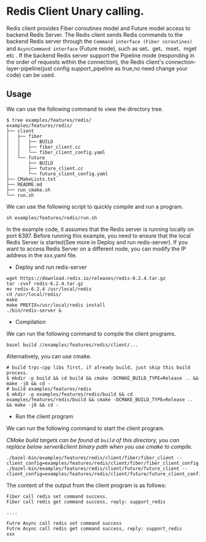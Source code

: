# Redis Client Unary calling.
Redis client provides Fiber coroutines model and Future model access to backend Redis Server.
The Redis client sends Redis commands to the backend Redis server through the `Command interface (Fiber coroutines) `and `AsyncCommand interface` (Future mode), such as set、get、mset、mget etc . If the backend Redis server support the Pipeline mode (responding in the order of requests within the connection), the Redis client's connection-layer-pipeline(just config support_pipeline as true,no need change your code) can be used.

## Usage

We can use the following command to view the directory tree.
```shell
$ tree examples/features/redis/
examples/features/redis/
├── client
│   ├── fiber
│   │   ├── BUILD
│   │   ├── fiber_client.cc
│   │   └── fiber_client_config.yaml
│   └── future
│       ├── BUILD
│       ├── future_client.cc
│       └── future_client_config.yaml
├── CMakeLists.txt
├── README.md
├── run_cmake.sh
└── run.sh
```

We can use the following script to quickly compile and run a program.
```shell
sh examples/features/redis/run.sh
```

In the example code, it assumes that the Redis server is running locally on port 6397. Before running this example, you need to ensure that the local Redis Server is started(See more in Deploy and run redis-server). If you want to access Redis Server on a different node, you can modify the IP address in the xxx.yaml file.

* Deploy and run redis-server
```
wget https://download.redis.io/releases/redis-6.2.4.tar.gz
tar -zvxf redis-6.2.4.tar.gz
mv redis-6.2.4 /usr/local/redis
cd /usr/local/redis/
make
make PREFIX=/usr/local/redis install
./bin/redis-server &
```

* Compilation

We can run the following command to compile the client programs.

```shell
bazel build //examples/features/redis/client/...
```

Alternatively, you can use cmake.
```shell
# build trpc-cpp libs first, if already build, just skip this build process.
$ mkdir -p build && cd build && cmake -DCMAKE_BUILD_TYPE=Release .. && make -j8 && cd -
# build examples/features/redis
$ mkdir -p examples/features/redis/build && cd examples/features/redis/build && cmake -DCMAKE_BUILD_TYPE=Release .. && make -j8 && cd -
```

* Run the client program

We can run the following command to start the client program.

*CMake build targets can be found at `build` of this directory, you can replace below server&client binary path when you use cmake to compile.*

```shell
./bazel-bin/examples/features/redis/client/fiber/fiber_client --client_config=examples/features/redis/client/fiber/fiber_client_config.yaml
./bazel-bin/examples/features/redis/client/future/future_client --client_config=examples/features/redis/client/future/future_client_config.yaml
```

The content of the output from the client program is as follows:
``` text
Fiber call redis set command success. 
Fiber call redis get command success, reply: support_redis

....

Futre Async call redis set command success
Futre Async call redis get command success, reply: support_redis
xxx
```